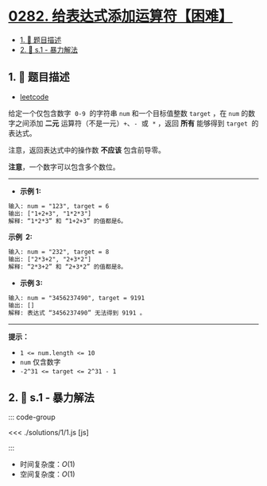 # [0282. 给表达式添加运算符【困难】](https://github.com/tnotesjs/TNotes.leetcode/tree/main/notes/0282.%20%E7%BB%99%E8%A1%A8%E8%BE%BE%E5%BC%8F%E6%B7%BB%E5%8A%A0%E8%BF%90%E7%AE%97%E7%AC%A6%E3%80%90%E5%9B%B0%E9%9A%BE%E3%80%91)

<!-- region:toc -->

- [1. 📝 题目描述](#1--题目描述)
- [2. 🎯 s.1 - 暴力解法](#2--s1---暴力解法)

<!-- endregion:toc -->

## 1. 📝 题目描述

- [leetcode](https://leetcode.cn/problems/expression-add-operators/)

给定一个仅包含数字  `0-9`  的字符串 `num` 和一个目标值整数 `target` ，在 `num` 的数字之间添加 **二元** 运算符（不是一元）`+`、`-`  或  `*` ，返回 **所有** 能够得到 `target`  的表达式。

注意，返回表达式中的操作数 **不应该** 包含前导零。

**注意**，一个数字可以包含多个数位。

---

- **示例 1:**

```txt
输入: num = "123", target = 6
输出: ["1+2+3", "1*2*3"]
解释: “1*2*3” 和 “1+2+3” 的值都是6。
```

**示例  2:**

```txt
输入: num = "232", target = 8
输出: ["2*3+2", "2+3*2"]
解释: “2*3+2” 和 “2+3*2” 的值都是8。
```

- **示例 3:**

```txt
输入: num = "3456237490", target = 9191
输出: []
解释: 表达式 “3456237490” 无法得到 9191 。
```

---

**提示：**

- `1 <= num.length <= 10`
- `num` 仅含数字
- `-2^31 <= target <= 2^31 - 1`

## 2. 🎯 s.1 - 暴力解法

::: code-group

<<< ./solutions/1/1.js [js]

:::

- 时间复杂度：$O(1)$
- 空间复杂度：$O(1)$
